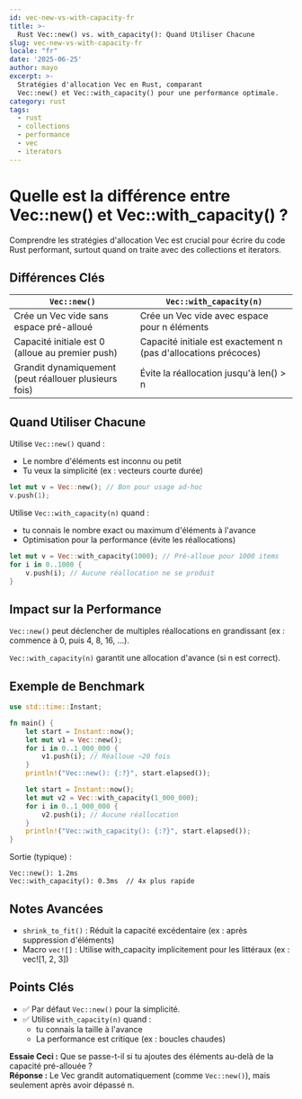```yaml
---
id: vec-new-vs-with-capacity-fr
title: >-
  Rust Vec::new() vs. with_capacity(): Quand Utiliser Chacune
slug: vec-new-vs-with-capacity-fr
locale: "fr"
date: '2025-06-25'
author: mayo
excerpt: >-
  Stratégies d'allocation Vec en Rust, comparant
  Vec::new() et Vec::with_capacity() pour une performance optimale.
category: rust
tags:
  - rust
  - collections
  - performance
  - vec
  - iterators
---
```


# Quelle est la différence entre Vec::new() et Vec::with_capacity() ?

Comprendre les stratégies d'allocation Vec est crucial pour écrire du code Rust performant, surtout quand on traite avec des collections et iterators.

## Différences Clés

| `Vec::new()` | `Vec::with_capacity(n)` |
|--------------|-------------------------|
| Crée un Vec vide sans espace pré-alloué | Crée un Vec vide avec espace pour n éléments |
| Capacité initiale est 0 (alloue au premier push) | Capacité initiale est exactement n (pas d'allocations précoces) |
| Grandit dynamiquement (peut réallouer plusieurs fois) | Évite la réallocation jusqu'à len() > n |

## Quand Utiliser Chacune

Utilise `Vec::new()` quand :
- Le nombre d'éléments est inconnu ou petit
- Tu veux la simplicité (ex : vecteurs courte durée)

```rust
let mut v = Vec::new(); // Bon pour usage ad-hoc
v.push(1);
```

Utilise `Vec::with_capacity(n)` quand :
- tu connais le nombre exact ou maximum d'éléments à l'avance
- Optimisation pour la performance (évite les réallocations)

```rust
let mut v = Vec::with_capacity(1000); // Pré-alloue pour 1000 items
for i in 0..1000 {
    v.push(i); // Aucune réallocation ne se produit
}
```

## Impact sur la Performance

`Vec::new()` peut déclencher de multiples réallocations en grandissant (ex : commence à 0, puis 4, 8, 16, ...).

`Vec::with_capacity(n)` garantit une allocation d'avance (si n est correct).

## Exemple de Benchmark

```rust
use std::time::Instant;

fn main() {
    let start = Instant::now();
    let mut v1 = Vec::new();
    for i in 0..1_000_000 {
        v1.push(i); // Réalloue ~20 fois
    }
    println!("Vec::new(): {:?}", start.elapsed());

    let start = Instant::now();
    let mut v2 = Vec::with_capacity(1_000_000);
    for i in 0..1_000_000 {
        v2.push(i); // Aucune réallocation
    }
    println!("Vec::with_capacity(): {:?}", start.elapsed());
}
```

Sortie (typique) :
```
Vec::new(): 1.2ms
Vec::with_capacity(): 0.3ms  // 4x plus rapide
```

## Notes Avancées

- `shrink_to_fit()` : Réduit la capacité excédentaire (ex : après suppression d'éléments)
- Macro `vec![]` : Utilise with_capacity implicitement pour les littéraux (ex : vec![1, 2, 3])

## Points Clés

- ✅ Par défaut `Vec::new()` pour la simplicité.  
- ✅ Utilise `with_capacity(n)` quand :
  - tu connais la taille à l'avance
  - La performance est critique (ex : boucles chaudes)

**Essaie Ceci :** Que se passe-t-il si tu ajoutes des éléments au-delà de la capacité pré-allouée ?  
**Réponse :** Le Vec grandit automatiquement (comme `Vec::new()`), mais seulement après avoir dépassé n.